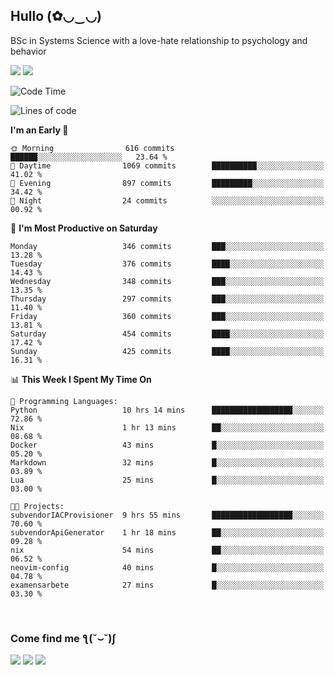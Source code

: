 <h2>Hullo (✿◡‿◡)</h2>

BSc in Systems Science with a love-hate relationship to psychology and behavior

<img src="https://github-readme-activity-graph.vercel.app/graph?username=hedonicadapter&theme=high-contrast"/>
<img src="https://github-readme-stats-git-masterrstaa-rickstaa.vercel.app/api?username=hedonicadapter&theme=highcontrast"/>

<!--START_SECTION:waka-->
![Code Time](http://img.shields.io/badge/Code%20Time-1%2C704%20hrs%2017%20mins-blue)

![Lines of code](https://img.shields.io/badge/From%20Hello%20World%20I%27ve%20Written-6.5%20million%20lines%20of%20code-blue)

**I'm an Early 🐤** 

```text
🌞 Morning                616 commits         ██████░░░░░░░░░░░░░░░░░░░   23.64 % 
🌆 Daytime                1069 commits        ██████████░░░░░░░░░░░░░░░   41.02 % 
🌃 Evening                897 commits         █████████░░░░░░░░░░░░░░░░   34.42 % 
🌙 Night                  24 commits          ░░░░░░░░░░░░░░░░░░░░░░░░░   00.92 % 
```
📅 **I'm Most Productive on Saturday** 

```text
Monday                   346 commits         ███░░░░░░░░░░░░░░░░░░░░░░   13.28 % 
Tuesday                  376 commits         ████░░░░░░░░░░░░░░░░░░░░░   14.43 % 
Wednesday                348 commits         ███░░░░░░░░░░░░░░░░░░░░░░   13.35 % 
Thursday                 297 commits         ███░░░░░░░░░░░░░░░░░░░░░░   11.40 % 
Friday                   360 commits         ███░░░░░░░░░░░░░░░░░░░░░░   13.81 % 
Saturday                 454 commits         ████░░░░░░░░░░░░░░░░░░░░░   17.42 % 
Sunday                   425 commits         ████░░░░░░░░░░░░░░░░░░░░░   16.31 % 
```


📊 **This Week I Spent My Time On** 

```text
💬 Programming Languages: 
Python                   10 hrs 14 mins      ██████████████████░░░░░░░   72.86 % 
Nix                      1 hr 13 mins        ██░░░░░░░░░░░░░░░░░░░░░░░   08.68 % 
Docker                   43 mins             █░░░░░░░░░░░░░░░░░░░░░░░░   05.20 % 
Markdown                 32 mins             █░░░░░░░░░░░░░░░░░░░░░░░░   03.89 % 
Lua                      25 mins             █░░░░░░░░░░░░░░░░░░░░░░░░   03.00 % 

🐱‍💻 Projects: 
subvendorIACProvisioner  9 hrs 55 mins       ██████████████████░░░░░░░   70.60 % 
subvendorApiGenerator    1 hr 18 mins        ██░░░░░░░░░░░░░░░░░░░░░░░   09.28 % 
nix                      54 mins             ██░░░░░░░░░░░░░░░░░░░░░░░   06.52 % 
neovim-config            40 mins             █░░░░░░░░░░░░░░░░░░░░░░░░   04.78 % 
examensarbete            27 mins             █░░░░░░░░░░░░░░░░░░░░░░░░   03.30 % 
```


<!--END_SECTION:waka-->

<br/>
<h3>Come find me ƪ(˘⌣˘)ʃ </h3>

<a href="https://hedonicadapter.com/"><img src="https://img.shields.io/badge/-Portfolio-3423A6?style=flat-square&logo=Google-Chrome&logoColor=white"/></a>
<a href="www.linkedin.com/in/sam-herman"><img src="https://img.shields.io/badge/-Sam%20Herman-0077B5?style=flat-square&logo=Linkedin&logoColor=white"/></a>
<a href="mailto:mailservice.samherman@gamil.com"><img src="https://img.shields.io/badge/-mailservice.samherman@gamil.com-D14836?style=flat-square&logo=Gmail&logoColor=white"/></a>

<!--
**cdthomp1/cdthomp1** is a ✨ _special_ ✨ repository because its `README.md` (this file) appears on your GitHub profile.


----
Credit: [cdthomp1](https://github.com/cdthomp1)

Last Edited on: 19/11/2020
